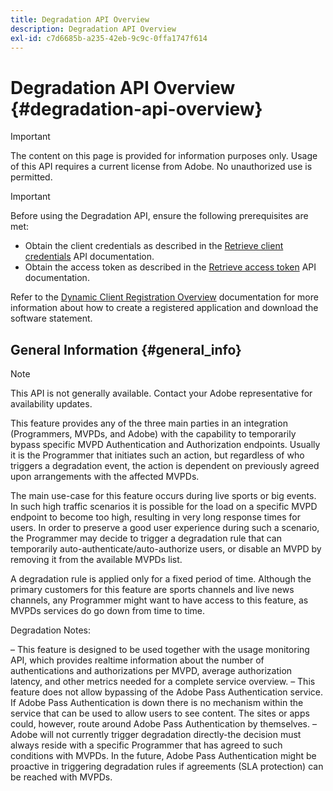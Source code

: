 ```yaml
---
title: Degradation API Overview
description: Degradation API Overview
exl-id: c7d6685b-a235-42eb-9c9c-0ffa1747f614
---
```


# Degradation API Overview {#degradation-api-overview}

>[!IMPORTANT]
>
> The content on this page is provided for information purposes only. Usage of this API requires a current license from Adobe. No unauthorized use is permitted.

>[!IMPORTANT]
>
> Before using the Degradation API, ensure the following prerequisites are met:
>
> * Obtain the client credentials as described in the [Retrieve client credentials](./dcr-api/apis/dynamic-client-registration-apis-retrieve-client-credentials.md) API documentation.
> * Obtain the access token as described in the [Retrieve access token](./dcr-api/apis/dynamic-client-registration-apis-retrieve-access-token.md) API documentation.
>
> Refer to the [Dynamic Client Registration Overview](./dcr-api/dynamic-client-registration-overview.md) documentation for more information about how to create a registered application and download the software statement.

## General Information {#general_info}

>[!NOTE] 
>
>This API is not generally available. Contact your Adobe representative for availability updates.

This feature provides any of the three main parties in an integration (Programmers, MVPDs, and Adobe) with the capability to temporarily bypass specific MVPD Authentication and Authorization endpoints. Usually it is the Programmer that initiates such an action, but regardless of who triggers a degradation event, the action is dependent on previously agreed upon arrangements with the affected MVPDs.  

The main use-case for this feature occurs during live sports or big events. In such high traffic scenarios it is possible for the load on a specific MVPD endpoint to become too high, resulting in very long response times for users. In order to preserve a good user experience during such a scenario, the Programmer may decide to trigger a degradation rule that can temporarily auto-authenticate/auto-authorize users, or disable an MVPD by removing it from the available MVPDs list.

A degradation rule is applied only for a fixed period of time. Although the primary customers for this feature are sports channels and live news channels, any Programmer might want to have access to this feature, as MVPDs services do go down from time to time.

Degradation Notes:

– This feature is designed to be used together with the usage monitoring API, which provides realtime information about the number of authentications and authorizations per MVPD, average authorization latency, and other metrics needed for a complete service overview.
– This feature does not allow bypassing of the Adobe Pass Authentication service. If Adobe Pass Authentication is down there is no mechanism within the service that can be used to allow users to see content. The sites or apps could, however, route around Adobe Pass Authentication by themselves.
– Adobe will not currently trigger degradation directly-the decision must always reside with a specific Programmer that has agreed to such conditions with MVPDs. In the future, Adobe Pass Authentication might be proactive in triggering degradation rules if agreements (SLA protection) can be reached with MVPDs.

<!--
## Related Information {#related}

- [ESM API](/help/authentication/entitlement-service-monitoring-api.md)
- [Server-side Metrics](/help/authentication/understanding-serverside-metrics.md)
-->
